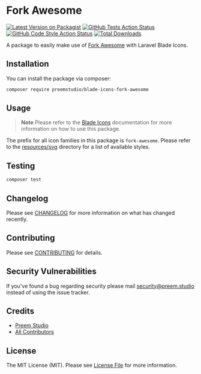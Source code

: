 # Fork Awesome

[![Latest Version on Packagist](https://img.shields.io/packagist/v/preemstudio/blade-icons-fork-awesome.svg?style=flat-square)](https://packagist.org/packages/preemstudio/blade-icons-fork-awesome)
[![GitHub Tests Action Status](https://img.shields.io/github/actions/workflow/status/preemstudio/blade-icons-fork-awesome/run-tests.yml?branch=main&label=tests&style=flat-square)](https://github.com/PreemStudio/blade-icons-fork-awesome/actions?query=workflow%3Arun-tests+branch%3Amain)
[![GitHub Code Style Action Status](https://img.shields.io/github/actions/workflow/status/preemstudio/blade-icons-fork-awesome/fix-php-code-style-issues.yml?branch=main&label=code%20style&style=flat-square)](https://github.com/PreemStudio/blade-icons-fork-awesome/actions?query=workflow%3A"Fix+PHP+code+style+issues"+branch%3Amain)
[![Total Downloads](https://img.shields.io/packagist/dt/preemstudio/blade-icons-fork-awesome.svg?style=flat-square)](https://packagist.org/packages/preemstudio/blade-icons-fork-awesome)

A package to easily make use of [Fork Awesome](https://github.com/ForkAwesome/Fork-Awesome) with Laravel Blade Icons.

## Installation

You can install the package via composer:

```bash
composer require preemstudio/blade-icons-fork-awesome
```

## Usage

> **Note**
> Please refer to the [Blade Icons](https://github.com/PreemStudio/blade-icons) documentation for more information on how to use this package.

The prefix for all icon families in this package is `fork-awesome`. Please refer to the [resources/svg](/resources/svg) directory for a list of available styles.

## Testing

```bash
composer test
```

## Changelog

Please see [CHANGELOG](CHANGELOG.md) for more information on what has changed recently.

## Contributing

Please see [CONTRIBUTING](CONTRIBUTING.md) for details.

## Security Vulnerabilities

If you've found a bug regarding security please mail [security@preem.studio](mailto:security@preem.studio) instead of using the issue tracker.

## Credits

- [Preem Studio](https://github.com/PreemStudio)
- [All Contributors](../../contributors)

## License

The MIT License (MIT). Please see [License File](LICENSE.md) for more information.
